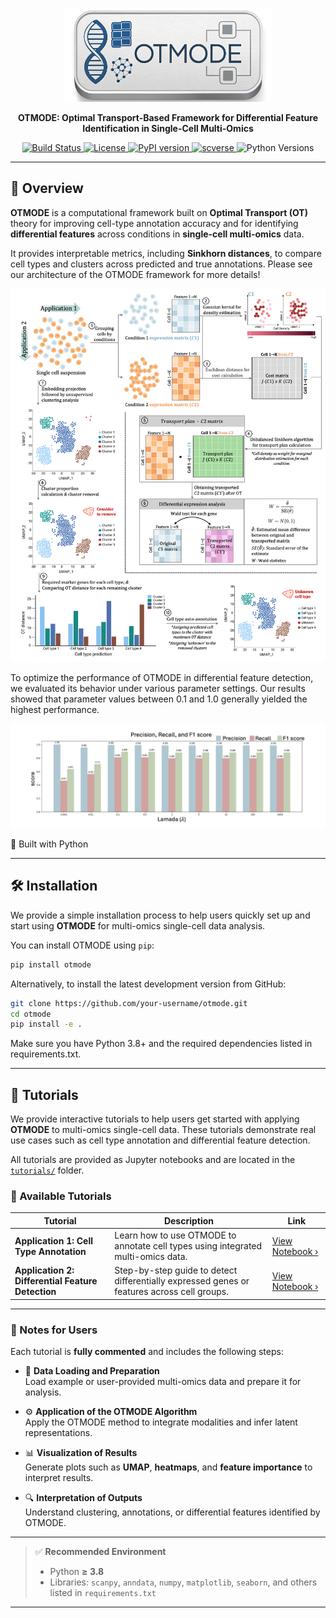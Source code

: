 <p align="center">
  <img src="https://github.com/Eggong/OTMODE/blob/main/figure/logo.png" height="150">
</p>

<p align="center">
  <strong>OTMODE: Optimal Transport-Based Framework for Differential Feature Identification in Single-Cell Multi-Omics</strong>
</p>

<p align="center">
  <a href="https://github.com/Eggong/OTMODE/actions">
    <img src="https://img.shields.io/github/workflow/status/Eggong/OTMODE/CI?label=build" alt="Build Status">
  </a>
  <a href="https://github.com/Eggong/OTMODE/blob/main/LICENSE">
    <img src="https://img.shields.io/github/license/Eggong/OTMODE" alt="License">
  </a>
  <a href="https://pypi.org/project/otmode/">
    <img src="https://img.shields.io/pypi/v/otmode?color=brightgreen&label=pypi" alt="PyPI version">
  <a href="https://scverse.org/">
    <img src="https://img.shields.io/badge/scverse-ecosystem-blue.svg?labelColor=yellow" alt="scverse">
  </a>
  <img src="https://img.shields.io/pypi/pyversions/otmode" alt="Python Versions">
</p>

---
## 🧬 Overview

**OTMODE** is a computational framework built on **Optimal Transport (OT)** theory for improving cell-type annotation accuracy and for identifying **differential features** across conditions in **single-cell multi-omics** data.

It provides interpretable metrics, including **Sinkhorn distances**, to compare cell types and clusters across predicted and true annotations. Please see our architecture of the OTMODE framework for more details!

<p align="center">
  <img src="https://github.com/Eggong/OTMODE/blob/main/figure/OTMODE_Schmatic.png" alt="OTMODE Architecture" width="900"/>
</p>


To optimize the performance of OTMODE in differential feature detection, we evaluated its behavior under various parameter settings. Our results showed that parameter values between 0.1 and 1.0 generally yielded the highest performance.

<p align="center">
  <img src="https://github.com/Eggong/OTMODE/blob/main/figure/Parameter_Tuning_Benchmarking.png" alt="OTMODE Architecture" width="900"/>
</p>

🔬 Built with Python

---

## 🛠️ Installation

We provide a simple installation process to help users quickly set up and start using **OTMODE** for multi-omics single-cell data analysis.

You can install OTMODE using `pip`:
```bash
pip install otmode
```

Alternatively, to install the latest development version from GitHub:
```bash
git clone https://github.com/your-username/otmode.git
cd otmode
pip install -e .
```

Make sure you have Python 3.8+ and the required dependencies listed in requirements.txt.

---

## 📘 Tutorials

We provide interactive tutorials to help users get started with applying **OTMODE** to multi-omics single-cell data. These tutorials demonstrate real use cases such as cell type annotation and differential feature detection.

All tutorials are provided as Jupyter notebooks and are located in the [`tutorials/`](./tutorials) folder.

### 🧪 Available Tutorials

| Tutorial | Description | Link |
|----------|-------------|------|
| **Application 1: Cell Type Annotation** | Learn how to use OTMODE to annotate cell types using integrated multi-omics data. | [View Notebook ›](./tutorials/OTMODE_App1_Tutorial.ipynb) |
| **Application 2: Differential Feature Detection** | Step-by-step guide to detect differentially expressed genes or features across cell groups. | [View Notebook ›](./tutorials/OTMODE_App2_Tutorial.ipynb) |

---

### 📝 Notes for Users

Each tutorial is **fully commented** and includes the following steps:

- 📂 **Data Loading and Preparation**  
  Load example or user-provided multi-omics data and prepare it for analysis.

- ⚙️ **Application of the OTMODE Algorithm**  
  Apply the OTMODE method to integrate modalities and infer latent representations.

- 📊 **Visualization of Results**  
  Generate plots such as **UMAP**, **heatmaps**, and **feature importance** to interpret results.

- 🔍 **Interpretation of Outputs**  
  Understand clustering, annotations, or differential features identified by OTMODE.

---

> ✅ **Recommended Environment**  
> - Python **≥ 3.8**  
> - Libraries: `scanpy`, `anndata`, `numpy`, `matplotlib`, `seaborn`, and others listed in `requirements.txt`


---
